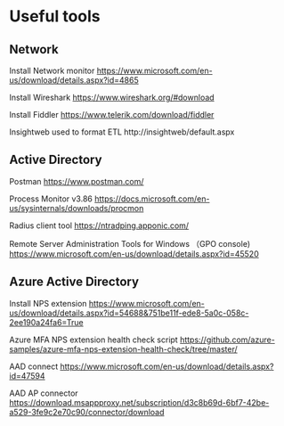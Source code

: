# Useful tools

## Network

Install Network monitor  https://www.microsoft.com/en-us/download/details.aspx?id=4865

Install Wireshark https://www.wireshark.org/#download

Install Fiddler https://www.telerik.com/download/fiddler

Insightweb used to format ETL http://insightweb/default.aspx

## Active Directory

Postman https://www.postman.com/

Process Monitor v3.86 https://docs.microsoft.com/en-us/sysinternals/downloads/procmon

Radius client tool https://ntradping.apponic.com/

Remote Server Administration Tools for Windows （GPO console) https://www.microsoft.com/en-us/download/details.aspx?id=45520

## Azure Active Directory
 
Install NPS extension https://www.microsoft.com/en-us/download/details.aspx?id=54688&751be11f-ede8-5a0c-058c-2ee190a24fa6=True

Azure MFA NPS extension health check script https://github.com/azure-samples/azure-mfa-nps-extension-health-check/tree/master/

AAD connect https://www.microsoft.com/en-us/download/details.aspx?id=47594

AAD AP connector https://download.msappproxy.net/subscription/d3c8b69d-6bf7-42be-a529-3fe9c2e70c90/connector/download

